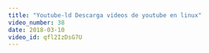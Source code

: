 ```yaml
---
title: "Youtube-ld Descarga videos de youtube en linux"
video_number: 38
date: 2018-03-10
video_id: qfl2IzDsG7U
---
```

